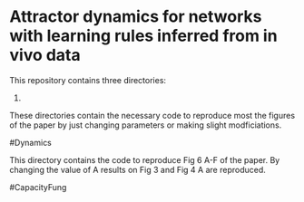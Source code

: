 # Attractor dynamics for networks with learning rules inferred from in vivo data

This repository contains three directories:

1. 
 These directories
contain the necessary code to reproduce most the figures of
the paper by just changing parameters or making slight modficiations.


#Dynamics

This directory contains the code to reproduce Fig 6 A-F  of the paper. 
By changing the value of A results on Fig 3 and Fig 4 A are reproduced.


#CapacityFung



